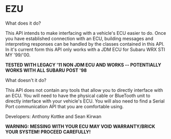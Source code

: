 # EZU
What does it do?

This API intends to make interfacing with a vehicle's ECU easier to do. Once you have established connection with an ECU, building messages and interpreting responses can be handled by the classes contained in this API. In it's current form this API only works with a JDM ECU for Subaru WRX STI MY '99/'00.


**TESTED WITH LEGACY '11 NON JDM ECU AND WORKS -- POTENTIALLY WORKS WITH ALL SUBARU POST '98**


What doesn't it do?

This API does not contain any tools that allow you to directly interface with an ECU. You will need to have the physical cable or BlueTooth unit to directly interface with your vehicle's ECU. You will also need to find a Serial Port communication API that you are comfortable using.

Developers:
Anthony Kottke and Sean Kirwan

**WARNING: MESSING WITH YOUR ECU MAY VOID WARRANTY/BRICK YOUR SYSTEM! PROCEED CAREFULLY!**
